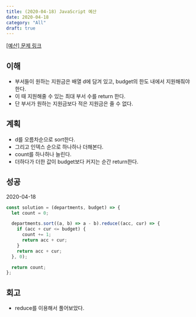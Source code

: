 ```yaml
---
title: (2020-04-18) JavaScript 예산
date: 2020-04-18
category: "All"
draft: true
---
```


[[예산] 문제 링크](https://programmers.co.kr/learn/courses/30/lessons/12982)

## 이해

- 부서들이 원하는 지원금은 배열 d에 담겨 있고, budget의 한도 내에서 지원해줘야한다.
- 이 때 지원해줄 수 있는 최대 부서 수를 return 한다.
- 단 부서가 원하는 지원금보다 적은 지원금은 줄 수 없다.

## 계획

- d를 오름차순으로 sort한다.
- 그리고 인덱스 순으로 하나하나 더해본다.
- count를 하나하나 늘린다.
- 더하다가 더한 값이 budget보다 커지는 순간 return한다.

## 성공

2020-04-18

```javascript
const solution = (departments, budget) => {
  let count = 0;

  departments.sort((a, b) => a - b).reduce((acc, cur) => {
    if (acc + cur <= budget) {
      count += 1;
      return acc + cur;
    }
    return acc + cur;
  }, 0);

  return count;
};
```

## 회고

- reduce를 이용해서 풀어보았다.
